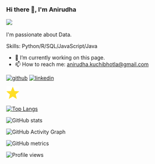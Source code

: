 ### Hi there 👋, I'm Anirudha
![](https://arturssmirnovs.github.io/github-profile-readme-generator/images/banner.png)

I'm passionate about Data.

Skills: Python/R/SQL/JavaScript/Java 

- 🔭 I’m currently working on this page. 
- 📫 How to reach me: anirudha.kuchibhotla@gmail.com 


[<img src='https://cdn.jsdelivr.net/npm/simple-icons@3.0.1/icons/github.svg' alt='github' height='40'>](https://github.com/https://github.com/KARSarma)  [<img src='https://cdn.jsdelivr.net/npm/simple-icons@3.0.1/icons/linkedin.svg' alt='linkedin' height='40'>](https://www.linkedin.com/in/anirudha-kuchibhotla-86a1241a0/)  

<a href='https://stars.github.com/'><img src='https://raw.githubusercontent.com/acervenky/animated-github-badges/master/assets/starbadge.gif' width='35' height='35'></a> 

[![Top Langs](https://github-readme-stats.vercel.app/api/top-langs/?username=https://github.com/KARSarma)](https://github.com/anuraghazra/github-readme-stats)

![GitHub stats](https://github-readme-stats.vercel.app/api?username=https://github.com/KARSarma&show_icons=true)  

![GitHub Activity Graph](https://activity-graph.herokuapp.com/graph?username=https://github.com/KARSarma)  

![GitHub metrics](https://metrics.lecoq.io/https://github.com/KARSarma)  

![Profile views](https://gpvc.arturio.dev/https://github.com/KARSarma)  
